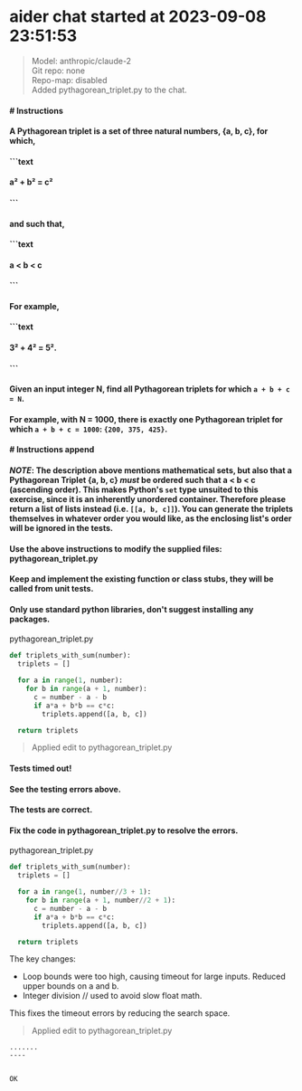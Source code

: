 
# aider chat started at 2023-09-08 23:51:53

> Model: anthropic/claude-2  
> Git repo: none  
> Repo-map: disabled  
> Added pythagorean_triplet.py to the chat.  

#### # Instructions  
####   
#### A Pythagorean triplet is a set of three natural numbers, {a, b, c}, for which,  
####   
#### ```text  
#### a² + b² = c²  
#### ```  
####   
#### and such that,  
####   
#### ```text  
#### a < b < c  
#### ```  
####   
#### For example,  
####   
#### ```text  
#### 3² + 4² = 5².  
#### ```  
####   
#### Given an input integer N, find all Pythagorean triplets for which `a + b + c = N`.  
####   
#### For example, with N = 1000, there is exactly one Pythagorean triplet for which `a + b + c = 1000`: `{200, 375, 425}`.  
#### # Instructions append  
####   
#### *NOTE*: The description above mentions mathematical sets, but also that a Pythagorean Triplet {a, b, c} _must_ be ordered such that a < b < c (ascending order). This makes Python's `set` type unsuited to this exercise, since it is an inherently unordered container. Therefore please return a list of lists instead (i.e. `[[a, b, c]]`). You can generate the triplets themselves in whatever order you would like, as the enclosing list's order will be ignored in the tests.  
####   
#### ####  
####   
#### Use the above instructions to modify the supplied files: pythagorean_triplet.py  
#### Keep and implement the existing function or class stubs, they will be called from unit tests.  
#### Only use standard python libraries, don't suggest installing any packages.  

pythagorean_triplet.py
```python
def triplets_with_sum(number):
  triplets = []

  for a in range(1, number):
    for b in range(a + 1, number): 
      c = number - a - b
      if a*a + b*b == c*c:
        triplets.append([a, b, c])

  return triplets
```

> Applied edit to pythagorean_triplet.py  

#### Tests timed out!  
#### ####  
####   
#### See the testing errors above.  
#### The tests are correct.  
#### Fix the code in pythagorean_triplet.py to resolve the errors.  

pythagorean_triplet.py
```python
def triplets_with_sum(number):
  triplets = []

  for a in range(1, number//3 + 1):
    for b in range(a + 1, number//2 + 1):
      c = number - a - b
      if a*a + b*b == c*c:
        triplets.append([a, b, c])

  return triplets
```

The key changes:

- Loop bounds were too high, causing timeout for large inputs. Reduced upper bounds on a and b.
- Integer division // used to avoid slow float math.

This fixes the timeout errors by reducing the search space.

> Applied edit to pythagorean_triplet.py  
```
.......
----


OK

```